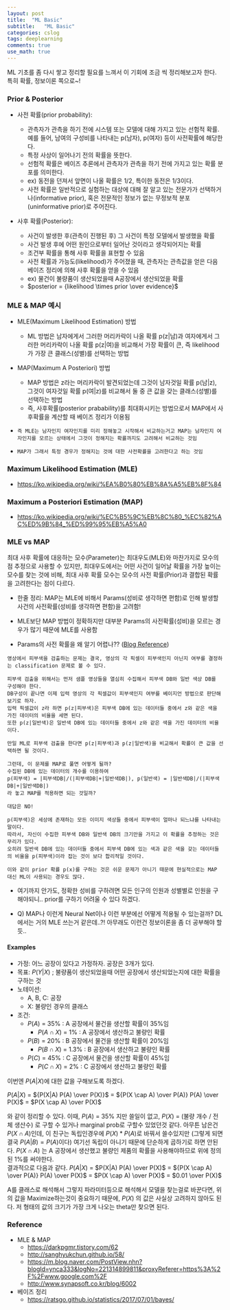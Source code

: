 ```yaml
---
layout: post
title:  "ML Basic"
subtitle:   "ML Basic"
categories: cslog
tags: deeplearning
comments: true
use_math: true
---
```


ML 기초를 좀 다시 쌓고 정리할 필요를 느껴서 이 기회에 조금 씩 정리해보고자 한다. 특히 확률, 정보이론 쪽으로~!

### Prior & Posterior
- 사전 확률(prior probability): 
  - 관측자가 관측을 하기 전에 시스템 또는 모델에 대해 가지고 있는 선험적 확률. 예를 들어, 남여의 구성비를 나타내는 p(남자), p(여자) 등이 사전확률에 해당한다.
  - 특정 사상이 일어나기 전의 확률을 뜻한다.
  - 선험적 확률은 베이즈 추론에서 관측자가 관측을 하기 전에 가지고 있는 확률 분포를 의미한다.
  - ex) 동전을 던져서 앞면이 나올 확률은 1/2, 특이한 동전은 1/3이다.
  - 사전 확률은 일반적으로 실험하는 대상에 대해 잘 알고 있는 전문가가 선택하거나(informative prior), 혹은 전문적인 정보가 없는 무정보적 분포(uninformative prior)로 주어진다.



- 사후 확률(Posterior): 
  - 사건이 발생한 후(관측이 진행된 후) 그 사건이 특정 모델에서 발생했을 확률
  - 사건 발생 후에 어떤 원인으로부터 일어난 것이라고 생각되어지는 확률
  - 조건부 확률을 통해 사후 확률을 표현할 수 있음
  - 사전 확률과 가능도(likelihood)가 주어졌을 때, 관측자는 관측값을 얻은 다음 베이즈 정리에 의해 사후 확률을 얻을 수 있음
  - ex) 물건이 불량품이 생산되었을때 A공장에서 생산되었을 확률
  - $posterior = {likelihood \times prior \over evidence}$

### MLE & MAP 예시
- MLE(Maximum Likelihood Estimation) 방법
  - ML 방법은 남자에게서 그러한 머리카락이 나올 확률 p(z\|남)과 여자에게서 그러한 머리카락이 나올 확률 p(z\|여)을 비교해서 가장 확률이 큰, 즉 likelihood가 가장 큰 클래스(성별)를 선택하는 방법
- MAP(Maximum A Posteriori) 방법 
  - MAP 방법은 z라는 머리카락이 발견되었는데 그것이 남자것일 확률 p(남\|z), 그것이 여자것일 확률 p(여\|z)를 비교해서 둘 중 큰 값을 갖는 클래스(성별)를 선택하는 방법
  - 즉, 사후확률(posterior prabability)를 최대화시키는 방법으로서 MAP에서 사후확률을 계산할 때 베이즈 정리가 이용됨

- ```즉 MLE는 남자인지 여자인지를 미리 정해놓고 시작해서 비교하는거고 MAP는 남자인지 여자인지를 모르는 상태에서 그것이 정해지는 확률까지도 고려해서 비교하는 것임```
- ```MAP가 그래서 특정 경우가 정해지는 것에 대한 사전확률을 고려한다고 하는 것임```

### Maximum Likelihood Estimation (MLE) 
- https://ko.wikipedia.org/wiki/%EA%B0%80%EB%8A%A5%EB%8F%84

### Maximum a Posteriori Estimation (MAP)
- https://ko.wikipedia.org/wiki/%EC%B5%9C%EB%8C%80_%EC%82%AC%ED%9B%84_%ED%99%95%EB%A5%A0

### MLE vs MAP 
최대 사후 확률에 대응하는 모수(Parameter)는 최대우도(MLE)와 마찬가지로 모수의 점 추정으로 사용할 수 있지만, 최대우도에서는 어떤 사건이 일어날 확률을 가장 높이는 모수를 찾는 것에 비해, 최대 사후 확률 모수는 모수의 사전 확률(Prior)과 결합된 확률을 고려한다는 점이 다르다.

- 한줄 정리: MAP는 MLE에 비해서 Params(성비로 생각하면 편함)로 인해 발생할 사건의 사전확률(성비를 생각하면 편함)을 고려함!
- MLE보단 MAP 방법이 정확하지만 대부분 Params의 사전확률(성비)을 모르는 경우가 많기 때문에 MLE를 사용함

- Params의 사전 확률을 왜 알기 어렵나?? ([Blog Reference](https://darkpgmr.tistory.com/62))

```
영상에서 피부색을 검출하는 문제는 결국, 영상의 각 픽셀이 피부색인지 아닌지 여부를 결정하는 classification 문제로 볼 수 있다.

피부색 검출을 위해서는 먼저 샘플 영상들을 열심히 수집해서 피부색 DB와 일반 색상 DB를 구성해야 한다. 
DB구성이 끝나면 이제 입력 영상의 각 픽셀값이 피부색인지 여부를 베이지언 방법으로 판단해 보기로 하자. 
입력 픽셀값이 z라 하면 p(z|피부색)은 피부색 DB에 있는 데이터들 중에서 z와 같은 색을 가진 데이터의 비율을 세면 된다. 
또한 p(z|일반색)은 일반색 DB에 있는 데이터들 중에서 z와 같은 색을 가진 데이터의 비율이다.

만일 ML로 피부색 검출을 한다면 p(z|피부색)과 p(z|일반색)을 비교해서 확률이 큰 값을 선택하면 될 것이다.

그런데, 이 문제를 MAP로 풀면 어떻게 될까? 
수집된 DB에 있는 데이터의 개수를 이용하여 
p(피부색) = |피부색DB|/(|피부색DB|+|일반색DB|), p(일반색) = |일반색DB|/(|피부색DB|+|일반색DB|)
라 놓고 MAP를 적용하면 되는 것일까?

대답은 NO!

p(피부색)은 세상에 존재하는 모든 이미지 색상들 중에서 피부색이 얼마나 되느냐를 나타내는 말이다. 
따라서, 자신이 수집한 피부색 DB와 일반색 DB의 크기만을 가지고 이 확률을 추정하는 것은 무리가 있다. 
오히려 일반색 DB에 있는 데이터들 중에서 피부색 DB에 있는 색과 같은 색을 갖는 데이터들의 비율을 p(피부색)이라 잡는 것이 보다 합리적일 것이다.

이와 같이 prior 확률 p(x)를 구하는 것은 쉬운 문제가 아니기 때문에 현실적으로는 MAP 대신 ML이 사용되는 경우도 많다.
```

- 여기까지 안가도, 정확한 성비를 구하려면 모든 인구의 인원과 성별별로 인원을 구해야되니.. prior를 구하기 어려울 수 있다 하겠다.

- Q) MAP나 이런게 Neural Net이나 이런 부분에선 어떻게 적용될 수 있는걸까? DL에서는 거의 MLE 쓰는거 같은데..?! 아무래도 이런건 정보이론을 좀 더 공부해야 할듯..


#### Examples
- 가정: 어느 공장이 있다고 가정하자. 공장은 3개가 있다.
- 목표: ${P(Y|X)}$ ; 불량품이 생산되었을때 어떤 공장에서 생산되었는지에 대한 확률을 구하는 것
- 노테이션:
  - A, B, C: 공장
  - X: 불량인 경우의 클래스
- 조건:
  - $P(A)$ = 35% : A 공장에서 물건을 생산할 확률이 35%임
    - $P(A \cap X)$ = 1% : A 공장에서 생산하고 불량인 확률
  - $P(B)$ = 20% : B 공장에서 물건을 생산할 확률이 20%임
    - $P(B \cap X)$ = 1.3% : B 공장에서 생산하고 불량인 확률
  - $P(C)$ = 45% : C 공장에서 물건을 생산할 확률이 45%임
    - $P(C \cap X)$ = 2% : C 공장에서 생산하고 불량인 확률


이번엔 ${P(A|X)}$에 대한 값을 구해보도록 하겠다. 

${P(A|X)}$ = ${P(X|A) P(A) \over P(X)}$ = ${P(X \cap A) \over P(A)}  P(A) \over P(X)$ = $P(X \cap A) \over P(X)$

와 같이 정리할 수 있다. 이때, $P(A)$ = 35% 지만 쓸일이 없고, $P(X)$ = (불량 개수 / 전체 생산수) 로 구할 수 있거나 marginal prob로 구할수 있었던것 같다. 아무튼 남은건 $P(X \cap A)$인데, 이 친구는 독립인경우에 $P(X) * P(A)$로 바꿔서 쓸수있지만 (그렇게 되면 결국 $P(A|B)=P(A)$이다) 여기선 독립이 아니기 때문에 단순하게 곱하기로 하면 안된다. $P(X \cap A)$ 는 A 공장에서 생산했고 불량인 제품의 확률을 사용해야하므로 위에 정의된 1%를 써야한다.   
결과적으로 다음과 같다.
$P(A|X)$ = $P(X|A) P(A) \over P(X)$ = ${P(X \cap A) \over P(A)}  P(A) \over P(X)$ = $P(X \cap A) \over P(X)$ = $0.01 \over P(X)$ 

A를 클래스로 해석해서 그렇지 파라미터등으로 해석해서 모델을 찾는걸로 바꾼다면, 위의 값을 Maximize하는것이 중요하기 때문에, $P(X)$ 의 값은 사실상 고려하지 않아도 된다. 저 형태의 값의 크기가 가장 크게 나오는 theta만 찾으면 된다.

### Reference
- MLE & MAP 
  - https://darkpgmr.tistory.com/62
  - http://sanghyukchun.github.io/58/
  - https://m.blog.naver.com/PostView.nhn?blogId=ynca333&logNo=221314899811&proxyReferer=https%3A%2F%2Fwww.google.com%2F
  - http://www.synapsoft.co.kr/blog/6002
- 베이즈 정리
  - https://ratsgo.github.io/statistics/2017/07/01/bayes/
